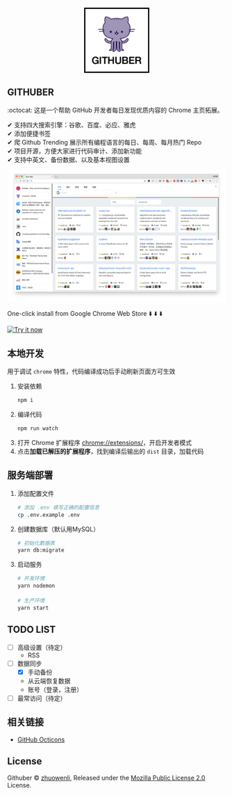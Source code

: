 <p align="center">
    <img src="./assets/logo.png" width="150" />
</p>

## GITHUBER

:octocat: 这是一个帮助 GitHub 开发者每日发现优质内容的 Chrome 主页拓展。

✔ 支持四大搜索引擎：谷歌、百度、必应、雅虎<br>
✔ 添加便捷书签<br>
✔ 爬 Github Trending 展示所有编程语言的每日、每周、每月热门 Repo<br>
✔ 项目开源，方便大家进行代码审计、添加新功能<br>
✔ 支持中英文、备份数据、以及基本视图设置

![](./assets/0.png)

One-click install from Google Chrome Web Store ⬇️ ⬇️ ⬇️

<a target="_blank" href="https://chrome.google.com/webstore/detail/githuber/janmcneaglgklfljjcpihkkomeghljnf"><img alt="Try it now"  width="300" src="https://raw.github.com/GoogleChrome/chrome-app-samples/master/tryitnowbutton.png" title="Click here to install this sample from the Chrome Web Store"></img></a>

## 本地开发

用于调试 `chrome` 特性，代码编译成功后手动刷新页面方可生效

1. 安装依赖
    ```bash
    npm i
    ```
2. 编译代码
    ```bash
    npm run watch
    ```
3. 打开 Chrome 扩展程序 [chrome://extensions/](chrome://extensions/)，开启开发者模式
4. 点击**加载已解压的扩展程序**，找到编译后输出的 `dist` 目录，加载代码

## 服务端部署

1. 添加配置文件

    ```bash
    # 添加 .env 填写正确的配置信息
    cp .env.example .env
    ```

2. 创建数据库（默认用MySQL）

    ```bash
    # 初始化数据表
    yarn db:migrate
    ```

3. 启动服务

    ```bash
    # 开发环境
    yarn nodemon

    # 生产环境
    yarn start
    ```

## TODO LIST

- [ ] 高级设置（待定）
    - RSS
- [ ] 数据同步
    - [x] 手动备份
    - 从云端恢复数据
    - 账号（登录，注册）
- [ ] 最常访问（待定）

## 相关链接

- [GitHub Octicons](https://octicons.github.com/)

## License

Githuber © [zhuowenli](https://github.com/zhuowenli), Released under the [Mozilla Public License 2.0](./LICENSE) License.
